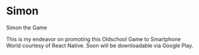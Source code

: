 # Simon
Simon the Game

This is my endeavor on promoting this Oldschool Game to Smartphone World courtesy of React Native.
Soon will be downloadable via Google Play.

